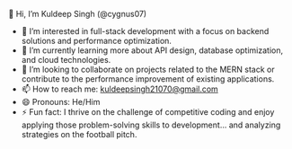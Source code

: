 👋 Hi, I’m Kuldeep Singh (@cygnus07)
- 👀 I’m interested in full-stack development with a focus on backend solutions and performance optimization.
- 🌱 I’m currently learning more about API design, database optimization, and cloud technologies.
- 💞️ I’m looking to collaborate on projects related to the MERN stack or contribute to the performance improvement of existing applications.
- 📫 How to reach me: kuldeepsingh21070@gmail.com
- 😄 Pronouns: He/Him
- ⚡ Fun fact: I thrive on the challenge of competitive coding and enjoy applying those problem-solving skills to development... and analyzing strategies on the football pitch.
